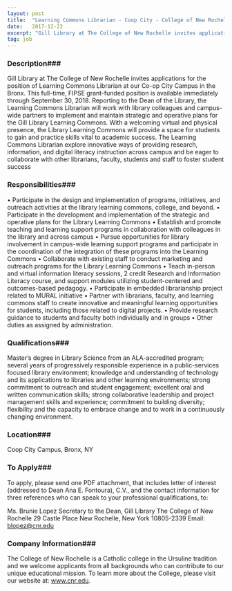 ```yaml
---
layout: post
title:  "Learning Commons Librarian - Coop City - College of New Rochelle"
date:   2017-12-22
excerpt: "Gill Library at The College of New Rochelle invites applications for the position of Learning Commons Librarian at our Co-op City Campus in the Bronx. This full-time, FIPSE grant-funded position is available immediately through September 30, 2018. Reporting to the Dean of the Library, the Learning Commons Librarian will work..."
tag: job
---
```


### Description###

Gill Library at The College of New Rochelle invites applications for the position of Learning Commons Librarian at our Co-op City Campus in the Bronx. This full-time, FIPSE grant-funded position is available immediately through September 30, 2018. Reporting to the Dean of the Library, the Learning Commons Librarian will work with library colleagues and campus-wide partners to implement and maintain strategic and operative plans for the Gill Library Learning Commons. With a welcoming virtual and physical presence, the Library Learning Commons will provide a space for students to gain and practice skills vital to academic success. The Learning Commons Librarian explore innovative ways of providing research, information, and digital literacy instruction across campus and be eager to collaborate with other librarians, faculty, students and staff to foster student success


### Responsibilities###

•	Participate in the design and implementation of programs, initiatives, and outreach activities at the library learning commons, college, and beyond.
•	Participate in the development and implementation of the strategic and operative plans for the Library Learning Commons
•	Establish and promote teaching and learning support programs in collaboration with colleagues in the library and across campus
•	Pursue opportunities for library involvement in campus-wide learning support programs and participate in the coordination of the integration of these programs into the Learning Commons
•	Collaborate with existing staff to conduct marketing and outreach programs for the Library Learning Commons
•	Teach in-person and virtual information literacy sessions, 2 credit Research and Information Literacy course, and support modules utilizing student-centered and outcomes-based pedagogy.
•	Participate in embedded librarianship project related to MURAL initiative
•	Partner with librarians, faculty, and learning commons staff to create innovative and meaningful learning opportunities for students, including those related to digital projects.
•	Provide research guidance to students and faculty both individually and in groups
•	Other duties as assigned by administration.



### Qualifications###

Master’s degree in Library Science from an ALA-accredited program; several years of progressively responsible experience in a public-services focused library environment; knowledge and understanding of technology and its applications to libraries and other learning environments; strong commitment to outreach and student engagement; excellent oral and written communication skills; strong collaborative leadership and project management skills and experience; commitment to building diversity; flexibility and the capacity to embrace change and to work in a continuously changing environment.




### Location###

Coop City Campus, Bronx, NY




### To Apply###

To apply, please send one PDF attachment, that includes letter of interest (addressed to Dean Ana E. Fontoura), C.V., and the contact information for three references who can speak to your professional qualifications, to:

Ms. Brunie Lopez
Secretary to the Dean, Gill Library The College of New Rochelle
29 Castle Place
New Rochelle, New York 10805-2339 Email: blopez@cnr.edu



### Company Information###

The College of New Rochelle is a Catholic college in the Ursuline tradition and we welcome applicants from all backgrounds who can contribute to our unique educational mission. To learn more about the College, please visit our website at: www.cnr.edu.



